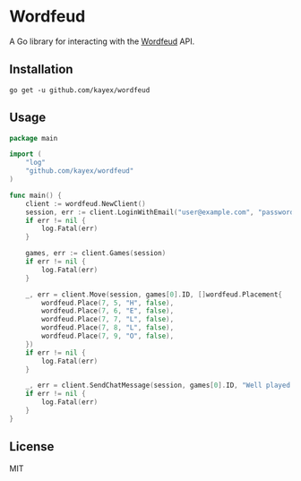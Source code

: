 # Wordfeud

A Go library for interacting with the [Wordfeud](https://wordfeud.com) API.

## Installation
`go get -u github.com/kayex/wordfeud`

## Usage
```go
package main

import (
	"log"
	"github.com/kayex/wordfeud"
)

func main() {
	client := wordfeud.NewClient()
	session, err := client.LoginWithEmail("user@example.com", "password")
	if err != nil {
		log.Fatal(err)
	}

	games, err := client.Games(session)
	if err != nil {
		log.Fatal(err)
	}

	_, err = client.Move(session, games[0].ID, []wordfeud.Placement{
		wordfeud.Place(7, 5, "H", false),
		wordfeud.Place(7, 6, "E", false),
		wordfeud.Place(7, 7, "L", false),
		wordfeud.Place(7, 8, "L", false),
		wordfeud.Place(7, 9, "O", false),
	})
	if err != nil {
		log.Fatal(err)
	}

	_, err = client.SendChatMessage(session, games[0].ID, "Well played!")
	if err != nil {
		log.Fatal(err)
	}
}
```

## License
MIT